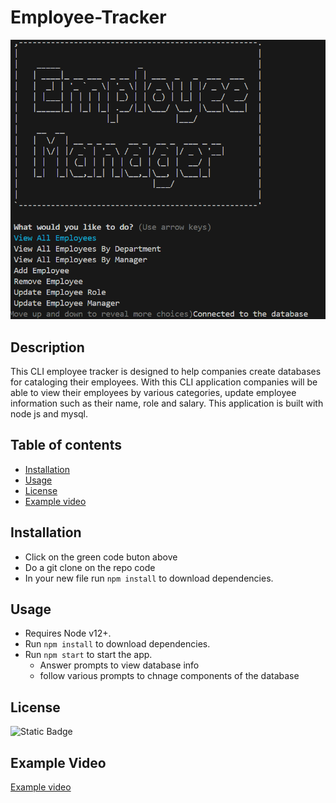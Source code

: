 # Employee-Tracker

![Terminal Image](./assets/Screenshot%202024-06-12%20215047.png)


## Description
This CLI employee tracker is designed to help companies create databases for cataloging their employees. With this CLI application companies will be able to view their employees by various categories, update employee information such as their name, role and salary. This application is built with node js and mysql.

## Table of contents
- [Installation](#installation)
- [Usage](#usage)
- [License](#license)
- [Example video](#example-video)


## Installation
- Click on the green code buton above
- Do a git clone on the repo code
- In your new file run `npm install` to download dependencies.

## Usage

- Requires Node v12+.
- Run `npm install` to download dependencies.
- Run `npm start` to start the app.
  - Answer prompts to view database info
  - follow various prompts to chnage components of the database

## License
![Static Badge](https://img.shields.io/badge/license-MIT-blue)

## Example Video
[Example video](https://watch.screencastify.com/v/M3xuUqyv8hozCiNLzF9D)